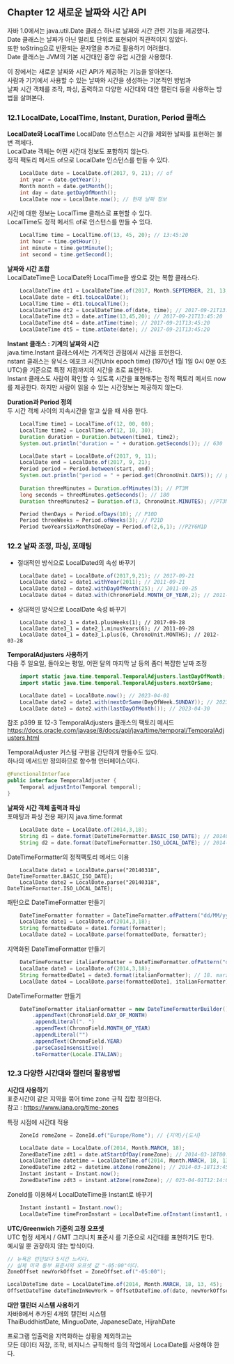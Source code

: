 ## Chapter 12 새로운 날짜와 시간 API
자바 1.0에서는 java.util.Date 클래스 하나로 날짜와 시간 관련 기능을 제공했다.  
Date 클래스는 날짜가 아닌 밀리토 단위로 표현되어 직관적이지 않았다.  
또한 toString으로 반환되는 문자열을 추가로 활용하기 어려웠다.  
Date 클래스는 JVM의 기본 시간대인 중앙 유럽 시간을 사용했다.  


이 장에서는 새로운 날짜와 시간 API가 제공하는 기능을 알아본다.  
사람과 기기에서 사용할 수 있는 날짜와 시간을 생성하는 기본적인 방법과  
날짜 시간 객체를 조작, 파싱, 출력하고 다양한 시간대와 대안 캘린더 등을 사용하는 방법을 살펴본다.  

### 12.1 LocalDate, LocalTime, Instant, Duration, Period 클래스

**LocalDate와 LocalTime**
LocalDate 인스턴스는 시간을 제외한 날짜를 표현하는 불변 객체다.  
LocalDate 객체는 어떤 시간대 정보도 포함하지 않는다.  
정적 팩토리 메서드 of으로 LocalDate 인스턴스를 만들 수 있다.
```java
    LocalDate date = LocalDate.of(2017, 9, 21); // of
    int year = date.getYear();
    Month month = date.getMonth();
    int day = date.getDayOfMonth();
    LocalDate now = LocalDate.now(); // 현재 날짜 정보
```
시간에 대한 정보는 LocalTime 클래스로 표현할 수 있다.  
LocalTime도 정적 메서드 of로 인스턴스를 만들 수 있다.
```java
    LocalTime time = LocalTime.of(13, 45, 20); // 13:45:20
    int hour = time.getHour();
    int minute = time.getMinute();
    int second = time.getSecond();
```

**날짜와 시간 조합**  
LocalDateTime은 LocalDate와 LocalTime을 쌍으로 갖는 복합 클래스다.
```java
    LocalDateTime dt1 = LocalDateTime.of(2017, Month.SEPTEMBER, 21, 13, 45, 20);
    LocalDate date = dt1.toLocalDate();
    LocalTime time = dt1.toLocalTime();
    LocalDateTime dt2 = LocalDateTime.of(date, time); // 2017-09-21T13:45:20
    LocalDateTime dt3 = date.atTime(13,45,20); // 2017-09-21T13:45:20
    LocalDateTime dt4 = date.atTime(time); // 2017-09-21T13:45:20
    LocalDateTime dt5 = time.atDate(date); // 2017-09-21T13:45:20
```

**Instant 클래스 : 기계의 날짜와 시간**  
java.time.Instant 클래스에서는 기계적인 관점에서 시간을 표현한다.  
nstant 클래스는 유닉스 에포크 시간(Unix epoch time) (1970년 1월 1일 0시 0분 0초 UTC)을 기준으로 특정 지점까지의 시간을 초로 표현한다.  
Instant 클래스도 사람이 확인할 수 있도록 시간을 표현해주는 정적 팩토리 메서드 now를 제공한다. 하지만 사람이 읽을 수 있는 시간정보는 제공하지 않는다.   

**Duration과 Period 정의**  
두 시간 객체 사이의 지속시간을 알고 싶을 때 사용 한다.    
```java
    LocalTime time1 = LocalTime.of(12, 00, 00);
    LocalTime time2 = LocalTime.of(12, 10, 30);
    Duration duration = Duration.between(time1, time2);
    System.out.println("duration = " + duration.getSeconds()); // 630

    LocalDate start = LocalDate.of(2017, 9, 11);
    LocalDate end = LocalDate.of(2017, 9, 21);
    Period period = Period.between(start, end);
    System.out.println("period = " + period.get(ChronoUnit.DAYS)); // period = 10
    
    Duration threeMinutes = Duration.ofMinutes(3); // PT3M
    long seconds = threeMinutes.getSeconds(); // 180
    Duration threeMinutes2 = Duration.of(3, ChronoUnit.MINUTES); //PT3M

    Period thenDays = Period.ofDays(10); // P10D
    Period threeWeeks = Period.ofWeeks(3); // P21D
    Period twoYearsSixMonthsOneDay = Period.of(2,6,1); //P2Y6M1D
```

### 12.2 날짜 조정, 파싱, 포매팅
- 절대적인 방식으로 LocalDated의 속성 바꾸기
```java
    LocalDate date1 = LocalDate.of(2017,9,21); // 2017-09-21
    LocalDate date2 = date1.withYear(2011); // 2011-09-21
    LocalDate date3 = date2.withDayOfMonth(25); // 2011-09-25
    LocalDate date4 = date3.with(ChronoField.MONTH_OF_YEAR,2); // 2011-02-25

```
- 상대적인 방식으로 LocalDate 속성 바꾸기
```
    LocalDate date2_1 = date1.plusWeeks(1); // 2017-09-28
    LocalDate date3_1 = date2_1.minusYears(6); // 2011-09-28
    LocalDate date4_1 = date3_1.plus(6, ChronoUnit.MONTHS); // 2012-03-28
```

**TemporalAdjusters 사용하기**  
다음 주 일요일, 돌아오는 평일, 어떤 달의 마지막 날 등의 좀더 복잡한 날짜 조정
```java
    import static java.time.temporal.TemporalAdjusters.lastDayOfMonth;
    import static java.time.temporal.TemporalAdjusters.nextOrSame;

    LocalDate date1 = LocalDate.now(); // 2023-04-01
    LocalDate date2 = date1.with(nextOrSame(DayOfWeek.SUNDAY)); // 2023-04-02
    LocalDate date3 = date2.with(lastDayOfMonth()); // 2023-04-30
```
참조 p399 표 12-3 TemporalAdjusters 클래스의 팩토리 메서드
https://docs.oracle.com/javase/8/docs/api/java/time/temporal/TemporalAdjusters.html

TemporalAdjuster 커스텀 구현을 간단하게 만들수도 있다.  
하나의 메서드만 정의하므로 함수형 인터페이스이다.  
```java
@FunctionalInterface
public interface TemporalAdjuster {
    Temporal adjustInto(Temporal temporal);
}
```
**날짜와 시간 객체 출력과 파싱**  
포매팅과 파싱 전용 패키지 java.time.format
```java
    LocalDate date = LocalDate.of(2014,3,18);
    String d1 = date.format(DateTimeFormatter.BASIC_ISO_DATE); // 20140318
    String d2 = date.format(DateTimeFormatter.ISO_LOCAL_DATE); // 2014-03-18
```
DateTimeFormatter의 정적팩토리 메서드 이용
```
    LocalDate date1 = LocalDate.parse("20140318", DateTimeFormatter.BASIC_ISO_DATE);
    LocalDate date2 = LocalDate.parse("20140318", DateTimeFormatter.ISO_LOCAL_DATE);
```
패턴으로 DateTimeFormatter 만들기
```java
    DateTimeFormatter formatter = DateTimeFormatter.ofPattern("dd/MM/yyyy");
    LocalDate date1 = LocalDate.of(2014,3,18);
    String formattedDate = date1.format(formatter);
    LocalDate date2 = LocalDate.parse(formattedDate, formatter);
```
지역화된 DateTimeFormatter 만들기
```java
    DateTimeFormatter italianFormatter = DateTimeFormatter.ofPattern("d. MMMM yyyy", Locale.ITALIAN);
    LocalDate date3 = LocalDate.of(2014,3,18);
    String formattedDate1 = date3.format(italianFormatter); // 18. marzo 2014
    LocalDate date4 = LocalDate.parse(formattedDate1, italianFormatter);
```
DateTimeFormatter 만들기
```java
    DateTimeFormatter italianFormatter = new DateTimeFormatterBuilder()
        .appendText(ChronoField.DAY_OF_MONTH)
        .appendLiteral(". ")
        .appendText(ChronoField.MONTH_OF_YEAR)
        .appendLiteral("")
        .appendText(ChronoField.YEAR)
        .parseCaseInsensitive()
        .toFormatter(Locale.ITALIAN);
```

### 12.3 다양한 시간대와 캘린더 활용방법
**시간대 사용하기**  
표준시간이 같은 지역을 묶어 time zone 규칙 집합 정의한다.  
참고 : https://www.iana.org/time-zones   

특정 시점에 시간대 적용
```java
    ZoneId romeZone = ZoneId.of("Europe/Rome"); // {지역}/{도시}

    LocalDate date = LocalDate.of(2014, Month.MARCH, 18);
    ZonedDateTime zdt1 = date.atStartOfDay(romeZone); // 2014-03-18T00:00+01:00[Europe/Rome]
    LocalDateTime datetime = LocalDateTime.of(2014, Month.MARCH, 18, 13, 45);
    ZonedDateTime zdt2 = datetime.atZone(romeZone); // 2014-03-18T13:45+01:00[Europe/Rome]
    Instant instant = Instant.now();
    ZonedDateTime zdt3 = instant.atZone(romeZone); // 023-04-01T12:14:03.017491+02:00[Europe/Rome]
```

ZoneId를 이용해서 LocalDateTime을 Instant로 바꾸기
```java
    Instant instant1 = Instant.now();
    LocalDateTime timeFromInstant = LocalDateTime.ofInstant(instant1, romeZone); // 2023-04-01T12:14:47.218896
```

**UTC/Greenwich 기준의 고정 오프셋**  
UTC 협정 세계시 / GMT 그리니치 표준시 를 기준으로 시간대를 표현하기도 한다.  
예시일 뿐 권장하지 않는 방식이다.
```java
// 뉴욕은 런던보다 5시간 느리다.
// 실제 미국 동부 표준시의 오프셋 값 "-05:00"이다.
ZoneOffset newYorkOffset = ZoneOffset.of("-05:00");

LocalDateTime date = LocalDateTime.of(2014, Month.MARCH, 18, 13, 45);
OffsetDateTime dateTimeInNewYork = OffsetDateTime.of(date, newYorkOffset);
```

**대안 캘린더 시스템 사용하기**  
자바8에서 추가된 4개의 캘린터 시스템  
ThaiBuddhistDate, MinguoDate, JapaneseDate, HijrahDate  

프로그램 입출력을 지역화하는 상황을 제외하고는  
모든 데이터 저장, 조작, 비지니스 규칙해석 등의 작업에서 LocalDate를 사용해야 한다.  
